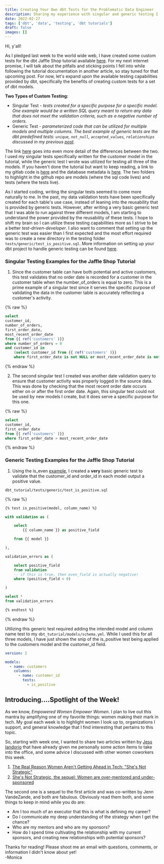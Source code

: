 ```yaml
---
title: Creating Your Own dbt Tests for the Problematic Data Engineer
description: Sharing my experience with singular and generic testing I created for the dbt Jaffle Shop tutorial.
date: 2022-02-27
tags: ['dbt', 'data', 'testing', 'dbt tutorials']
draft: false
images: []
---
```


Hi, y'all!

As I pledged last week to the world wide web, I have created some custom tests for the dbt Jaffle Shop tutorial available [here](https://docs.getdbt.com/tutorial/setting-up). For my next internet promise, I will talk about the pitfalls and sticking points I fell into while following the tutorial documentation in another article, so stay tuned for that upcoming post. For now, let's expand upon the available testing capabilities provided by dbt, specifically the benefits of creating custom tests for a set of dbt models.

**Two Types of Custom Testing:**

- Singular Test - _tests created for a specific purpose for a specific model. One example would be a written SQL query meant to return any data that does not meet the validation criteria, such as a negative number of orders._
- Generic Test - _parameterized code that can be utilized for multiple models and multiple columns. The best example of generic tests are the dbt predefined tests: `unique`, `not_null`, `accepted_values`, `relationships` discussed in my previous [post](./dbt-Testing.md)._

The link [here](https://docs.getdbt.com/docs/building-a-dbt-project/tests) goes into even more detail of the differences between the two. I used my singular tests specifically written for the customer model in the tutorial, while the generic test I wrote was utilized for testing all three of the models. If you haven't done the tutorial but want to keep reading, a link to my gitlab code is [here](https://github.com/Monica39/dbt_tutorial) and the database metadata is [here](https://www.getdbt.com/getting-started-tutorial/#!/model/model.jaffle_shop.stg_orders#details). The two folders to highlight in the github repo are models (where the sql code lives) and tests (where the tests live).

As I started coding, writing the singular tests seemed to come more naturally to me. In the past, my data validation tests have been specifically created for each table's use case, instead of leaning into the reusability that is provided by generic tests. However, after writing a very basic generic test that I was able to run against three different models, I am starting to understand the power provided by the reusability of these tests. I hope to shift my brain so I can utilize these testing capabilities more as I strive to be a better _test-driven-developer_. I also want to comment that setting up the generic test was easier than I first expected and the most effort required was to create a new directory in the testing folder `tests/generic/test_is_positive.sql`. More information on setting up your dbt project to handle generic testing can be found [here](https://docs.getdbt.com/docs/guides/writing-custom-generic-tests).

### Singular Testing Examples for the Jaffle Shop Tutorial

1. Since the customer table can have both potential and active customers, this test validates that no order date is recorded for a customer in the customer table when the number_of_orders is equal to zero. This is a prime example of a singular test since it serves the specific purpose of validating the data in the customer table is accurately reflecting a customer's activity.

{% raw %}

```sql
select
customer_id,
number_of_orders,
first_order_date,
most_recent_order_date
from {{ ref('customers' )}}
where number_of_orders = 0
and customer_id in
    (select customer_id from {{ ref('customers' )}}
    where first_order_date is not NULL or most_recent_order_date is not NULL)
```

{% endraw %}

2. The second singular test I created was another date validation query to ensure that customer activity was properly logged in the source data. This was done by checking that the most recent order date occurs either on or after the first order date. Again, this singular test could not be used by new models I create, but it does serve a specific purpose for this one.

{% raw %}

```sql
select
customer_id,
first_order_date
from {{ ref('customers' )}}
where first_order_date > most_recent_order_date
```

{% endraw %}

### Generic Testing Examples for the Jaffle Shop Tutorial

1. Using the is_even [example](https://docs.getdbt.com/docs/guides/writing-custom-generic-tests), I created a **very** basic generic test to validate that the customer_id and order_id in each model output a positive value.

`dbt_tutorial/tests/generic/test_is_positive.sql`

{% raw %}

```sql
{% test is_positive(model, column_name) %}

with validation as (

    select
        {{ column_name }} as positive_field

    from {{ model }}

),

validation_errors as (

    select positive_field
    from validation
    -- if this is true, then even_field is actually negative!
    where (positive_field < 0)

)

select *
from validation_errors

{% endtest %}
```

{% endraw %}

Utilizing this generic test required adding the intended model and column name test to my `dbt_tutorial/models/schema.yml`. While I used this for all three models, I have just shown the snip of the is_positive test being applied to the customers model and the customer_id field.

```yaml
version: 2

models:
  - name: customers
    columns:
      - name: customer_id
        tests:
          - is_positive
```

## Introducing....Spotlight of the Week!

As we know, _Empowered Women Empower Women_. I plan to live out this mantra by amplifying one of my favorite things: women making their mark in tech. My goal each week is to highlight women I look up to, organizations I support, and general knowledge that I find interesting that pertains to this topic.

So, starting with week one, I wanted to share two articles written by [Jess Iandorio](https://jessiandiorio.medium.com/) that have already given me personally some action items to take into the office, and some advice I discussed with other women coworkers this week.

1. [The Real Reason Women Aren't Getting Ahead in Tech: "She's Not Strategic"](https://jessiandiorio.medium.com/the-real-reason-women-arent-getting-ahead-in-tech-she-s-not-strategic-5ba98ad91f77?)
2. [She's Not Strategic, the sequel: Women are over-mentored and under-sponsored](https://jessiandiorio.medium.com/shes-not-strategic-the-sequel-women-are-over-mentored-and-under-sponsored-8323ea6fb16e)

The second one is a sequel to the first article and was co-written by Jenn VandeZande, and both are fabulous. Obviously read them both, and some things to keep in mind while you do are:

- Am I too much of an executor that this is what is defining my career?
- Do I communicate my deep understanding of the strategy when I get the chance?
- Who are my mentors and who are my sponsors?
- How do I spend time cultivating the relationship with my current sponsors, and creating new relationships with potential sponsors?

Thanks for reading! Please shoot me an email with questions, comments, or information I didn't know about yet!
\
-Monica

